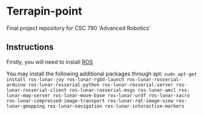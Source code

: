 # Terrapin-point
Final project repository for CSC 790 'Advanced Robotics'  

## Instructions  
Firstly, you will need to install [ROS](http://wiki.ros.org/lunar/Installation)  

You may install the following additional packages through apt:
`sudo apt-get install ros-lunar-joy ros-lunar-rgbd-launch ros-lunar-rosserial-arduino ros-lunar-rosserial-python ros-lunar-rosserial-server ros-lunar-rosserial-client ros-lunar-rosserial-msgs ros-lunar-amcl ros-lunar-map-server ros-lunar-move-base ros-lunar-urdf ros-lunar-xacro ros-lunar-compressed-image-transport ros-lunar-rqt-image-view
ros-lunar-gmapping ros-lunar-navigation ros-lunar-interactive-markers`  

